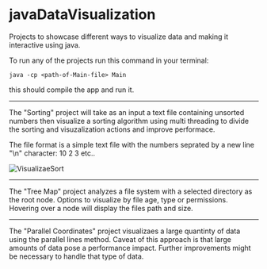 # javaDataVisualization
Projects to showcase different ways to visualize data and making it interactive using java.

To run any of the projects run this command in your terminal:

```java -cp <path-of-Main-file> Main```
  
this should compile the app and run it. 

---------------
The "Sorting" project will take as an input a text file containing unsorted numbers then visualize a sorting algorithm using multi threading to divide the sorting and visuzalization actions and improve performace.

The file format is a simple text file with the numbers seprated by a new line "\n" character:
10
2
3
etc..

![VisualizaeSort](https://user-images.githubusercontent.com/46801434/89960576-4424ff80-dbf4-11ea-90dc-b745f6281838.gif)


---------------

The "Tree Map" project analyzes a file system with a selected directory as the root node. Options to visualize by file age, type or permissions.
Hovering over a node will display the files path and size.

---------------

The "Parallel Coordinates" project visualizaes a large quantinty of data using the parallel lines method. Caveat of this approach is that large amounts of 
data pose a performance impact. Further improvements might be necessary to handle that type of data. 
